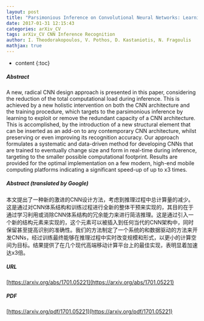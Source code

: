 ```yaml
---
layout: post
title: "Parsimonious Inference on Convolutional Neural Networks: Learning and applying on-line kernel activation rules"
date: 2017-01-31 12:15:43
categories: arXiv_CV
tags: arXiv_CV CNN Inference Recognition
author: I. Theodorakopoulos, V. Pothos, D. Kastaniotis, N. Fragoulis
mathjax: true
---
```


* content
{:toc}

##### Abstract
A new, radical CNN design approach is presented in this paper, considering the reduction of the total computational load during inference. This is achieved by a new holistic intervention on both the CNN architecture and the training procedure, which targets to the parsimonious inference by learning to exploit or remove the redundant capacity of a CNN architecture. This is accomplished, by the introduction of a new structural element that can be inserted as an add-on to any contemporary CNN architecture, whilst preserving or even improving its recognition accuracy. Our approach formulates a systematic and data-driven method for developing CNNs that are trained to eventually change size and form in real-time during inference, targeting to the smaller possible computational footprint. Results are provided for the optimal implementation on a few modern, high-end mobile computing platforms indicating a significant speed-up of up to x3 times.

##### Abstract (translated by Google)
本文提出了一种新的激进的CNN设计方法，考虑到推理过程中总计算量的减少。这是通过对CNN体系结构和训练过程进行全新的整体干预来实现的，其目的在于通过学习利用或消除CNN体系结构的冗余能力来进行简洁推理。这是通过引入一个新的结构元素来实现的，这个元素可以被插入到任何当代的CNN架构中，同时保留甚至提高识别的准确性。我们的方法制定了一个系统的和数据驱动的方法来开发CNNs，经过训练最终能够在推理过程中实时改变规模和形式，以更小的计算空间为目标。结果提供了在几个现代高端移动计算平台上的最佳实现，表明显着加速达x3倍。

##### URL
[https://arxiv.org/abs/1701.05221](https://arxiv.org/abs/1701.05221)

##### PDF
[https://arxiv.org/pdf/1701.05221](https://arxiv.org/pdf/1701.05221)

